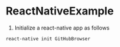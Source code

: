 # ReactNativeExample

1. Initialize a react-native app as follows

` react-native init GitHubBrowser `
